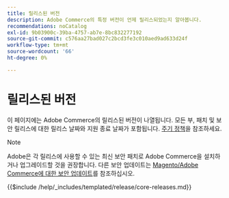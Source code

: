 ```yaml
---
title: 릴리스된 버전
description: Adobe Commerce의 특정 버전이 언제 릴리스되었는지 알아봅니다.
recommendations: noCatalog
exl-id: 9b03900c-39ba-4757-ab7e-8bc832277192
source-git-commit: c576aa27bad027c2bcd3fe3c010aed9ad633d24f
workflow-type: tm+mt
source-wordcount: '66'
ht-degree: 0%

---
```


# 릴리스된 버전

이 페이지에는 Adobe Commerce의 릴리스된 버전이 나열됩니다. 모든 부, 패치 및 보안 릴리스에 대한 릴리스 날짜와 지원 종료 날짜가 포함됩니다. [주기 정책](lifecycle-policy.md)을 참조하세요.

>[!NOTE]
>
>Adobe은 각 릴리스에 사용할 수 있는 최신 보안 패치로 Adobe Commerce을 설치하거나 업그레이드할 것을 권장합니다.
>다른 보안 업데이트는 [Magento/Adobe Commerce에 대한 보안 업데이트](https://helpx.adobe.com/security/products/magento.html)를 참조하십시오.

{{$include /help/_includes/templated/release/core-releases.md}}
